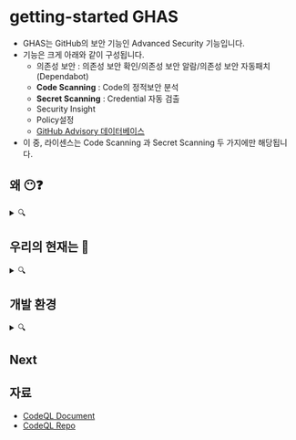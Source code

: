 # getting-started GHAS   
- GHAS는 GitHub의 보안 기능인 Advanced Security 기능입니다. 
- 기능은 크게 아래와 같이 구성됩니다. 
   - 의존성 보안 : 의존성 보안 확인/의존성 보안 알람/의존성 보안 자동패치(Dependabot)
   - **Code Scanning** : Code의 정적보안 분석
   - **Secret Scanning** : Credential 자동 검출 
   - Security Insight
   - Policy설정
   - [GitHub Advisory 데이터베이스](https://github.com/advisories)
- 이 중, 라이센스는 Code Scanning 과 Secret Scanning 두 가지에만 해당됩니다.

## 왜 😶❓ 
<details><summary> 🔍 </summary>
<p>

- 오픈소스 프로젝트는 이미 대세 <br>
- 상용 코드들의 90%가 오픈소스에 의존 
- 오픈소스의 Contributor 누군가가 Enterprise 상용코드에 보안 위협을 심을 수 있습니다 : **소프트웨어 공급망 공격**
</p>
</details>

## 우리의 현재는 🧐
<details><summary>🔍</summary>
<p>

* 현재 보안 상태는 🤔 
  * 현재 사용되는 도구> 좋은점.. 필요한점..  
  * 아쉬운 부분들?
* 개발자와 보안팀이 어떻게 일하나요? 🖥️
  * 어떻게 협력하죠? 
  * 문제점 발견에서 복구까지의 시간은 ? (MTTR)
  * 보안취약성을 해결하는데 얼마나 효율적으로 일하나요? ⏳
  * Dev에서 느끼는 어려운 점들은?  
  * 30일 이상 오픈되어 있는 취약성은 얼마나..?(%) 📆
* 현재의 SAST / DAST/Secret Scanning 도구들은?
  * 얼마나 오래 사용되어왔는지/어느 팀이 own
  * 좋은점과, 개선이 필요한 부분
  * 도구를 개발/관리/유지하기 위해 필요한 노력은? 
  * 만약 현재 도구가 없다면, 무엇이, 어떤 목적을 위해 🎛️ ? 

</p>
</details>

## 개발 환경
<details><summary>🔍</summary>
<p>
   
* 사용되는 languages/frameworks 
  * see [Supported Languages and Frameworks](https://codeql.github.com/docs/codeql-overview/supported-languages-and-frameworks/)
  * 우선순위 
   
</p>
</details>

## Next

## 자료
- [CodeQL Document](https://codeql.github.com/docs/)
- [CodeQL Repo](https://github.com/github/codeql)
